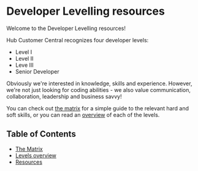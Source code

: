 # Developer Levelling resources

Welcome to the Developer Levelling resources!

Hub Customer Central recognizes four developer levels:

- Level I
- Level II
- Leve III
- Senior Developer

Obviously we're interested in knowledge, skills and experience. However, we're not just looking for coding abilities - we also value communication, collaboration, leadership and business savvy!

You can check out [the matrix](resources/matrix.md) for a simple guide to the relevant hard and soft skills, or you can read an [overview](resources/overview.md) of each of the levels.

## Table of Contents

- [The Matrix](resources/matrix.md)
- [Levels overview](resources/overview.md)
- [Resources](resources/resources.md)
